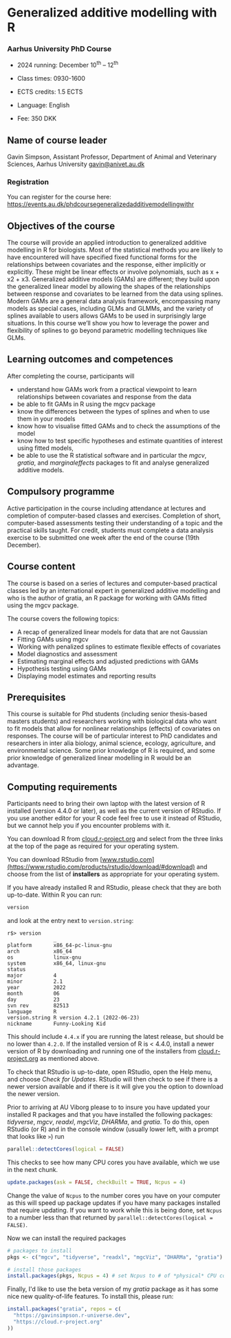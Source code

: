 # Generalized additive modelling with R

### Aarhus University PhD Course

* 2024 running: December 10<sup>th</sup> &ndash; 12<sup>th</sup>

* Class times: 0930-1600

* ECTS credits: 1.5 ECTS

* Language: English

* Fee: 350 DKK

## Name of course leader

Gavin Simpson, Assistant Professor, Department of Animal and Veterinary Sciences, Aarhus University gavin@anivet.au.dk

### Registration

You can register for the course here: <https://events.au.dk/phdcoursegeneralizedadditivemodellingwithr>

<!-- ### Slides


* [Tuesday](https://gavinsimpson.github.io/au-multivariate-stats/slides/02-unconstrained-ordination/slides.html)

* [Wednesday](https://gavinsimpson.github.io/au-multivariate-stats/slides/03-constrained-ordination/slides.html)

* [Thursday](https://gavinsimpson.github.io/au-multivariate-stats/slides/04-permutation-tests/slides.html)

### Computing


* [Tuesday](https://gavinsimpson.github.io/au-multivariate-stats/computing/02-unconstrained-ordination/unconstrained-ordination.html)

* [Wednesday](https://gavinsimpson.github.io/au-multivariate-stats/computing/03-constrained-ordination/constrained-ordination.html)

* [Thursday](https://gavinsimpson.github.io/au-multivariate-stats/computing/04-permutation-tests/permutation-tests.html)

-->

## Objectives of the course

The course will provide an applied introduction to generalized additive modelling in R for biologists. Most of the statistical methods you are likely to have encountered will have specified fixed functional forms for the relationships between covariates and the response, either implicitly or explicitly. These might be linear effects or involve polynomials, such as x + x2 + x3. Generalized additive models (GAMs) are different; they build upon the generalized linear model by allowing the shapes of the relationships between response and covariates to be learned from the data using splines. Modern GAMs are a general data analysis framework, encompassing many models as special cases, including GLMs and GLMMs, and the variety of splines available to users allows GAMs to be used in surprisingly large situations. In this course we’ll show you how to leverage the power and flexibility of splines to go beyond parametric modelling techniques like GLMs.

## Learning outcomes and competences

After completing the course, participants will

* understand how GAMs work from a practical viewpoint to learn relationships between covariates and response from the data
* be able to fit GAMs in R using the mgcv package
* know the differences between the types of splines and when to use them in your models
* know how to visualise fitted GAMs and to check the assumptions of the model
* know how to test specific hypotheses and estimate quantities of interest using fitted models,
* be able to use the R statistical software and in particular the *mgcv*, *gratia*, and *marginaleffects* packages to fit and analyse generalized additive models.

## Compulsory programme

Active participation in the course including attendance at lectures and completion of computer-based classes and exercises. Completion of short, computer-based assessments testing their understanding of a topic and the practical skills taught. For credit, students must complete a data analysis exercise to be submitted one week after the end of the course (19th December).

## Course content

The course is based on a series of lectures and computer-based practical classes led by an international expert in generalized additive modelling and who is the author of gratia, an R package for working with GAMs fitted using the mgcv package. 

The course covers the following topics:

* A recap of generalized linear models for data that are not Gaussian
* Fitting GAMs using mgcv
* Working with penalized splines to estimate flexible effects of covariates
* Model diagnostics and assessment
* Estimating marginal effects and adjusted predictions with GAMs
* Hypothesis testing using GAMs
* Displaying model estimates and reporting results

## Prerequisites

This course is suitable for Phd students (including senior thesis-based masters students) and researchers working with biological data who want to fit models that allow for nonlinear relationships (effects) of covariates on responses.  The course will be of particular interest to PhD candidates and researchers in inter alia biology, animal science, ecology, agriculture, and environmental science. Some prior knowledge of R is required, and some prior knowledge of generalized linear modelling in R would be an advantage.

## Computing requirements

Participants need to bring their own laptop with the latest version of R installed (version 4.4.0 or later), as well as the current version of RStudio. If you use another editor for your R code feel free to use it instead of RStudio, but we cannot help you if you encounter problems with it.

You can download R from [cloud.r-project.org](https://cloud.r-project.org/) and select from the three links at the top of the page as required for your operating system.

You can download RStudio from [www.rstudio.com](https://www.rstudio.com/products/rstudio/download/#download) and choose from the list of **installers** as appropriate for your operating system.

If you have already installed R and RStudio, please check that they are both up-to-date. Within R you can run:

```r
version
```

and look at the entry next to `version.string`:

```
r$> version                                                                     
               _                           
platform       x86_64-pc-linux-gnu         
arch           x86_64                      
os             linux-gnu                   
system         x86_64, linux-gnu           
status                                     
major          4                           
minor          2.1                         
year           2022                        
month          06                          
day            23                          
svn rev        82513                       
language       R                           
version.string R version 4.2.1 (2022-06-23)
nickname       Funny-Looking Kid
```

This should include `4.4.x` if you are running the latest release, but should be no lower than `4.2.0`. If the installed version of R is < 4.4.0, install a newer version of R by downloading and running one of the installers from [cloud.r-project.org](https://cloud.r-project.org/) as mentioned above.

To check that RStudio is up-to-date, open RStudio, open the Help menu, and choose *Check for Updates*. RStudio will then check to see if there is a newer version available and if there is it will give you the option to download the newer version.

Prior to arriving at AU Viborg please to to insure you have updated your installed R packages and that you have installed the following packages: *tidyverse*, *mgcv*, *readxl*, *mgcViz*, *DHARMa*, and *gratia*. To do this, open RStudio (or R) and in the console window (usually lower left, with a prompt that looks like `>`) run

```r
parallel::detectCores(logical = FALSE)
```

This checks to see how many CPU cores you have available, which we use in the next chunk. 

```r
update.packages(ask = FALSE, checkBuilt = TRUE, Ncpus = 4)
```

Change the value of `Ncpus` to the number cores you have on your computer as this will speed up package updates if you have many packages installed that require updating. If you want to work while this is being done, set `Ncpus` to a number less than that returned by `parallel::detectCores(logical = FALSE)`.

Now we can install the required packages

```r
# packages to install
pkgs <- c("mgcv", "tidyverse", "readxl", "mgcViz", "DHARMa", "gratia")

# install those packages
install.packages(pkgs, Ncpus = 4) # set Ncpus to # of *physical* CPU cores you have
```

Finally, I'd like to use the beta version of my *gratia* package as it has some nice new quality-of-life features. To install this, please run:

```r
install.packages("gratia", repos = c(
  "https://gavinsimpson.r-universe.dev",
  "https://cloud.r-project.org"
))
```
